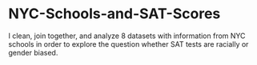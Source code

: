 # NYC-Schools-and-SAT-Scores
I clean, join together, and analyze 8 datasets with information from NYC schools in order to explore the question whether SAT tests are racially or gender biased. 
